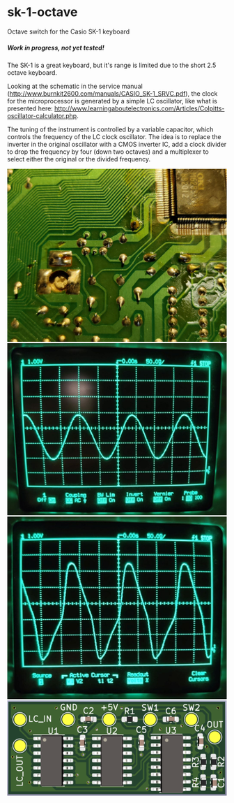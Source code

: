 # sk-1-octave
Octave switch for the Casio SK-1 keyboard

##### Work in progress, not yet tested! #####

The SK-1 is a great keyboard, but it's range is limited due to the short 2.5 octave keyboard.

Looking at the schematic in the service manual (http://www.burnkit2600.com/manuals/CASIO_SK-1_SRVC.pdf), the clock for the microprocessor is generated by a simple LC oscillator, like what is presented here: http://www.learningaboutelectronics.com/Articles/Colpitts-oscillator-calculator.php.

The tuning of the instrument is controlled by a variable capacitor, which controls the frequency of the LC clock oscillator. The idea is to replace the inverter in the original oscillator with a CMOS inverter IC, add a clock divider to drop the frequency by four (down two octaves) and a multiplexer to select either the original or the divided frequency.

![SK-1 PCB](./pics/sk-1%20PCB.jpg)
![OSI pin signal](./pics/osi.jpg)
![OSO pin signal](./pics/oso.jpg)
![Octave switch PCB](./pics/octave%20switch%20PCB.png)
